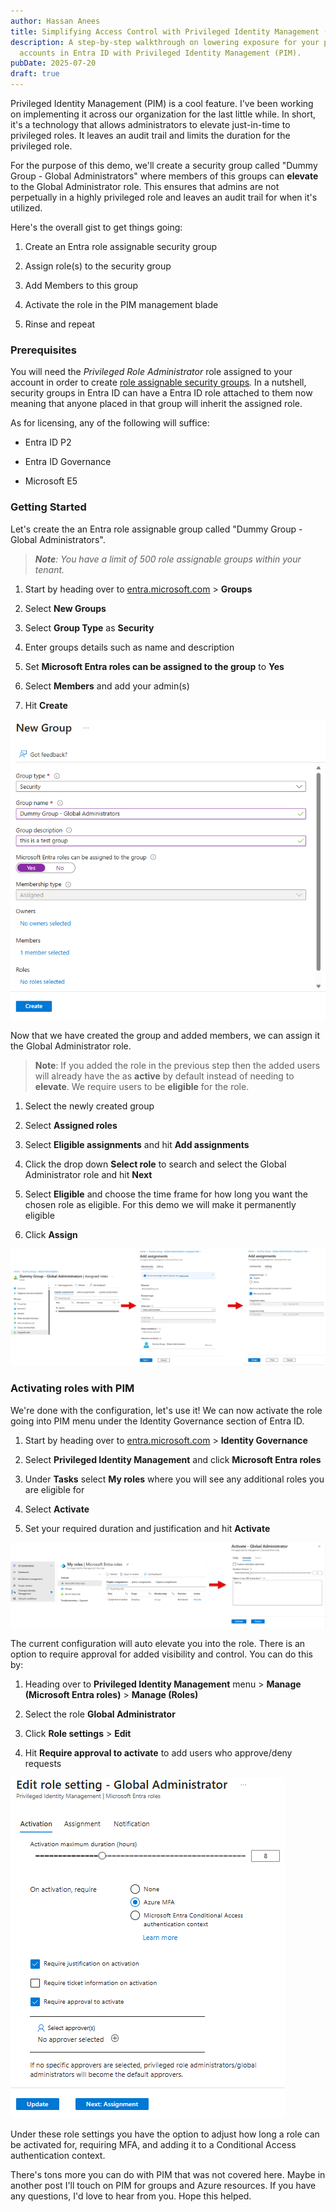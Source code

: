```yaml
---
author: Hassan Anees
title: Simplifying Access Control with Privileged Identity Management (PIM)
description: A step-by-step walkthrough on lowering exposure for your privileged
  accounts in Entra ID with Privileged Identity Management (PIM).
pubDate: 2025-07-20
draft: true
---
```

Privileged Identity Management (PIM) is a cool feature. I've been working on implementing it across our organization for the last little while. In short, it's a technology that allows administrators to elevate just-in-time to privileged roles. It leaves an audit trail and limits the duration for the privileged role.

For the purpose of this demo, we'll create a security group called "Dummy Group - Global Administrators" where members of this groups can **elevate** to the Global Administrator role. This ensures that admins are not perpetually in a highly privileged role and leaves an audit trail for when it's utilized.

Here's the overall gist to get things going:

1.  Create an Entra role assignable security group
    
2.  Assign role(s) to the security group
    
3.  Add Members to this group
    
4.  Activate the role in the PIM management blade
    
5.  Rinse and repeat
    

### Prerequisites

You will need the _Privileged Role Administrator_ role assigned to your account in order to create [role assignable security groups](https://learn.microsoft.com/en-us/entra/identity/role-based-access-control/groups-concept)_._ In a nutshell, security groups in Entra ID can have a Entra ID role attached to them now meaning that anyone placed in that group will inherit the assigned role.

As for licensing, any of the following will suffice:

*   Entra ID P2
    
*   Entra ID Governance
    
*   Microsoft E5
    

### Getting Started

Let's create the an Entra role assignable group called "Dummy Group - Global Administrators".

> **_Note_**_: You have a limit of 500 role assignable groups within your tenant._

1.  Start by heading over to [entra.microsoft.com](http://entra.microsoft.com) > **Groups**
    
2.  Select **New Groups**
    
3.  Select **Group Type** as **Security**
    
4.  Enter groups details such as name and description
    
5.  Set **Microsoft Entra roles can be assigned to the group** to **Yes**
    
6.  Select **Members** and add your admin(s)
    
7.  Hit **Create**
    

![](../../assets/technology/dummy-ga-group.png)

Now that we have created the group and added members, we can assign it the Global Administrator role.

> **Note**: If you added the role in the previous step then the added users will already have the as **active** by default instead of needing to **elevate**. We require users to be **eligible** for the role.

1.  Select the newly created group
    
2.  Select **Assigned roles**
    
3.  Select **Eligible assignments** and hit **Add assignments**
    
4.  Click the drop down **Select role** to search and select the Global Administrator role and hit **Next**
    
5.  Select **Eligible** and choose the time frame for how long you want the chosen role as eligible. For this demo we will make it permanently eligible
    
6.  Click **Assign**
    

![](../../assets/technology/ga-role-assignment-pim-process.png)

### Activating roles with PIM

We're done with the configuration, let's use it! We can now activate the role going into PIM menu under the Identity Governance section of Entra ID.

1.  Start by heading over to [entra.microsoft.com](http://entra.microsoft.com) > **Identity Governance**
    
2.  Select **Privileged Identity Management** and click **Microsoft Entra roles**
    
3.  Under **Tasks** select **My roles** where you will see any additional roles you are eligible for
    
4.  Select **Activate**
    
5.  Set your required duration and justification and hit **Activate**
    

![](../../assets/technology/pim-activation-process.png)

The current configuration will auto elevate you into the role. There is an option to require approval for added visibility and control. You can do this by:

1.  Heading over to **Privileged Identity Management** menu > **Manage (Microsoft Entra roles)** > **Manage (Roles)**
    
2.  Select the role **Global Administrator**
    
3.  Click **Role settings** > **Edit**
    
4.  Hit **Require approval to activate** to add users who approve/deny requests
    

![](../../assets/technology/edit-pim-settings-ga.png)

Under these role settings you have the option to adjust how long a role can be activated for, requiring MFA, and adding it to a Conditional Access authentication context.

There's tons more you can do with PIM that was not covered here. Maybe in another post I'll touch on PIM for groups and Azure resources. If you have any questions, I'd love to hear from you. Hope this helped.